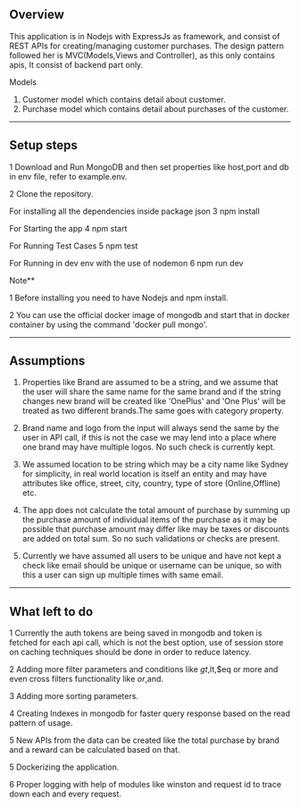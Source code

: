## Overview

This application is in Nodejs with ExpressJs as framework, and consist of REST APIs for creating/managing customer purchases.
The design pattern followed her is MVC(Models,Views and Controller), as this only contains apis, It consist of backend part only. 

Models
1) Customer model which contains detail about customer.
2) Purchase model which contains detail about purchases of the customer.
--------------------------------------------------------

## Setup steps
1 Download and Run MongoDB and then set properties like host,port and db in env file, refer to example.env.

2 Clone the repository.

For installing all the dependencies inside package json
3 npm install

For Starting the app
4 npm start

For Running Test Cases
5 npm test

For Running in dev env with the use of nodemon
6 npm run dev


Note**

1 Before installing you need to have Nodejs and npm install.

2 You can use the official docker image of mongodb and start that in docker container by using the command 'docker pull mongo'. 

--------------------------------------------------------

## Assumptions

1) Properties like Brand are assumed to be a string, and we assume that the user will share the same name for the same brand and if the string changes new brand will be created like 'OnePlus' and 'One Plus' will be treated as two different brands.The same goes with category property.

2) Brand name and logo from the input will always send the same by the user in API call, if this is not the case we may lend into a place where one brand may have multiple logos. No such check is currently kept.

3) We assumed location to be string which may be a city name like Sydney for simplicity, in real world location is itself an entity and may have attributes like office, street, city, country, type of store (Online,Offline) etc.

4) The app does not calculate the total amount of purchase by summing up the purchase amount of individual items of the purchase as it may be possible that purchase amount may differ like may be taxes or discounts are added on total sum. So no such validations or checks are present.

5) Currently we have assumed all users to be unique and have not kept a check like email should be unique or username can be unique, so with this a user can sign up multiple times with same email.

---------------------------------------------------------------------------

## What left to do

1 Currently the auth tokens are being saved in mongodb and token is fetched for each api call, which is not the best option, use of session store on caching techniques should be done in order to reduce latency. 

2 Adding more filter parameters and conditions like $gt,$lt,$eq or more and even cross filters functionality like $or,$and.

3 Adding more sorting parameters. 

4 Creating Indexes in mongodb for faster query response based on the read pattern of usage.

5 New APIs from the data can be created like the total purchase by brand and a reward can be calculated based on that.

5 Dockerizing the application.

6 Proper logging with help of modules like winston and request id to trace down each and every request.